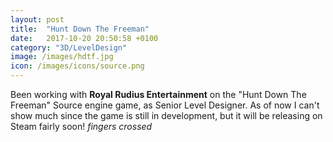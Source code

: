 ```yaml
---
layout: post
title:  "Hunt Down The Freeman"
date:   2017-10-20 20:50:58 +0100
category: "3D/LevelDesign"
image: /images/hdtf.jpg
icon: /images/icons/source.png
---
```


Been working with **Royal Rudius Entertainment** on the "Hunt Down The Freeman" Source engine game, as Senior Level Designer. As of now I can't show much since the game is still in development, but it will be releasing on Steam fairly soon! _fingers crossed_
